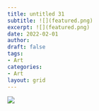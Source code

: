 ```yaml
---
title: untitled 31
subtitle: ![](featured.png)
excerpt: ![](featured.png)
date: 2022-02-01
author:
draft: false
tags:
- Art
categories:
- Art
layout: grid
---
```


![](featured.png)
